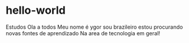 # hello-world
Estudos
 Ola a todos
 Meu nome é ygor sou brazileiro estou procurando novas fontes de aprendizado
 Na area de tecnologia em geral!
